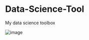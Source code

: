 # Data-Science-Tool
My data science toolbox


![image](https://github.com/justdoit1991/Data_Science_Tool/blob/master/img/1.JPG)
